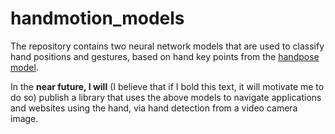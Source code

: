 # handmotion_models

The repository contains two neural network models that are used to classify hand positions and gestures, based on hand key points from the [handpose model](https://github.com/tensorflow/tfjs-models/tree/master/handpose).

In the **near future, I will** (I believe that if I bold this text, it will motivate me to do so) publish a library that uses the above models to navigate applications and websites using the hand, via hand detection from a video camera image.
